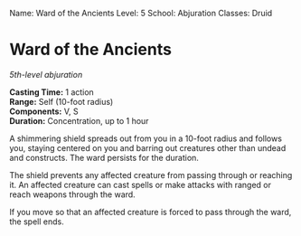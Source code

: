 Name: Ward of the Ancients
Level: 5
School: Abjuration
Classes: Druid

# Ward of the Ancients
_5th-level abjuration_

**Casting Time:** 1 action   
**Range:** Self (10-foot radius)    
**Components:** V, S    
**Duration:** Concentration, up to 1 hour 

A shimmering shield spreads out from you in a 10-foot radius and follows you, staying centered on you and barring out creatures other than undead and constructs. The ward persists for the duration.

The shield prevents any affected creature from passing through or reaching it. An affected creature can cast spells or make attacks with ranged or reach weapons through the ward.

If you move so that an affected creature is forced to pass through the ward, the spell ends.